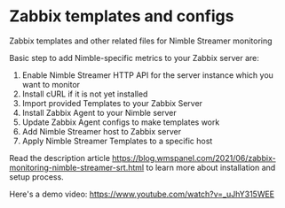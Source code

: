 # Zabbix templates and configs
Zabbix templates and other related files for Nimble Streamer monitoring


Basic step to add Nimble-specific metrics to your Zabbix server are:
1. Enable Nimble Streamer HTTP API for the server instance which you want to monitor
2. Install cURL if it is not yet installed
3. Import provided Templates to your Zabbix Server
4. Install Zabbix Agent to your Nimble server
5. Update Zabbix Agent configs to make templates work
6. Add Nimble Streamer host to Zabbix server
7. Apply Nimble Streamer Templates to a specific host

Read the description article
https://blog.wmspanel.com/2021/06/zabbix-monitoring-nimble-streamer-srt.html
to learn more about installation and setup process.

Here's a demo video:
https://www.youtube.com/watch?v=_uJhY315WEE
